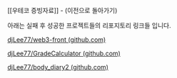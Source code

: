 [[우테코 증빙자료]] - (이전으로 돌아가기)


아래는 실패 후 성공한 프로젝트들의 리포지토리 링크들 입니다. <br>


[djLee77/web3-front (github.com)](https://github.com/djLee77/web3-front)<br>

[djLee77/GradeCalculator (github.com)](https://github.com/djLee77/GradeCalculator) <br>

[djLee77/body_diary2 (github.com)](https://github.com/djLee77/body_diary2) <br>

